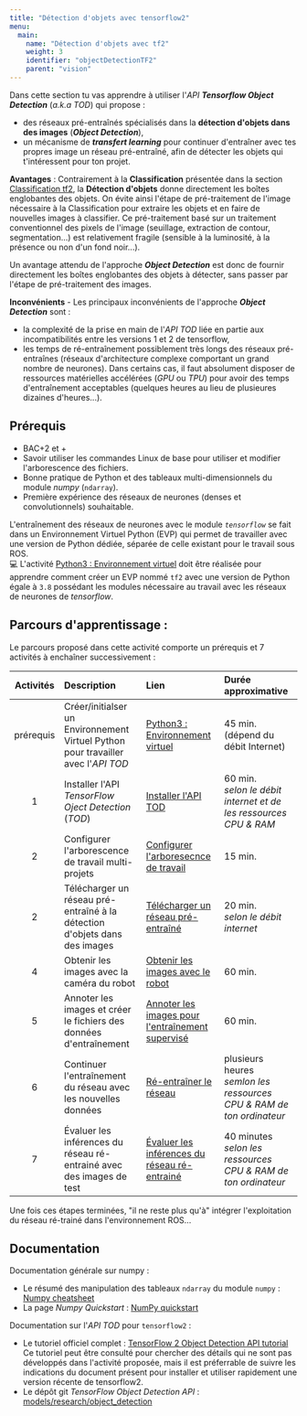 ```yaml
---
title: "Détection d'objets avec tensorflow2"
menu:
  main:
    name: "Détection d'objets avec tf2"
    weight: 3
    identifier: "objectDetectionTF2"
    parent: "vision"
---
```


Dans cette section tu vas apprendre à utiliser l'_API_ ___Tensorflow Object Detection___ (_a.k.a_ _TOD_) qui propose :
* des réseaux pré-entraînés spécialisés dans la __détection d'objets dans des images__ (___Object Detection___),
* un mécanisme de ___transfert learning___ pour continuer d'entraîner avec tes propres image un réseau pré-entraîné, afin de détecter les objets qui t'intéressent pour ton projet.

__Avantages__ : Contrairement à la __Classification__ présentée dans la section [Classification tf2](https://learn.e.ros4.pro/fr/vision/classification_tf2/), la __Détection d'objets__ donne directement les boîtes englobantes des objets. On évite ainsi l'étape de pré-traitement de l'image nécessaire à la Classification pour extraire les objets et en faire de nouvelles images à classifier. Ce pré-traitement basé sur un traitement conventionnel des pixels de l'image (seuillage, extraction de contour, segmentation...) est relativement fragile (sensible à la luminosité, à la présence ou non d'un fond noir...).

Un avantage attendu de l'approche ___Object Detection___ est donc de fournir directement les boîtes englobantes des objets à détecter, sans passer par l'étape de pré-traitement des images.

__Inconvénients__ - Les principaux inconvénients de l'approche ___Object Detection___ sont :
* la complexité de la prise en main de l'_API TOD_ liée en partie aux incompatibilités entre les  versions 1 et 2 de tensorflow,
* les temps de ré-entraînement possiblement très longs des réseaux pré-entraînes (réseaux d'architecture complexe comportant un grand nombre de neurones). Dans certains cas, il faut absolument disposer de ressources matérielles accélérées (_GPU_ ou _TPU_) pour avoir des temps d'entraînement acceptables (quelques heures au lieu de plusieures dizaines d'heures...).


## Prérequis

* BAC+2 et +
* Savoir utiliser les commandes Linux de base pour utiliser et modifier l'arborescence des fichiers.
* Bonne pratique de Python et des tableaux multi-dimensionnels du module _numpy_ (`ndarray`).
* Première expérience des réseaux de neurones (denses et convolutionnels) souhaitable.

L'entraînement des réseaux de neurones avec le module _`tensorflow`_ se fait dans un Environnement Virtuel Python (EVP) qui permet de travailler avec une version de Python dédiée, séparée de celle existant pour le travail sous ROS.<br>
💻 L'activité [Python3 : Environnement virtuel](https://learn.e.ros4.pro/fr/faq/python3/venv/) doit être réalisée pour apprendre comment créer un EVP nommé `tf2` avec une version de Python égale à `3.8` possédant les modules nécessaire au travail avec les réseaux de neurones de _tensorflow_.

## Parcours d'apprentissage :

Le parcours proposé dans cette activité comporte un prérequis et 7 activités à enchaîner successivement :

Activités |  Description                                                            | Lien | Durée approximative | 
:--------:|:------------------------------------------------------------------------|:-----|:---------|
prérequis| Créer/initialser un Environnement Virtuel Python pour travailler avec l'_API TOD_ | [Python3 : Environnement virtuel](https://learn.e.ros4.pro/fr/faq/python3/venv/) | 45 min. (dépend du débit Internet)
1| Installer l'API _TensorFlow Oject Detection_ (_TOD_)                      | [Installer l'API TOD](tod_install/) | 60 min.<br>_selon le débit internet et de les ressources CPU & RAM_ |
2| Configurer l'arborescence de travail multi-projets                        | [Configurer l'arboresecnce de travail](configure_working_tree) | 15 min.| 
2| Télécharger un réseau pré-entraîné à la détection d'objets dans des images| [Télécharger un réseau pré-entraîné](downlod_pre-trained_network/)| 20 min. <br>_selon le débit internet_|
4| Obtenir les images avec la caméra du robot                                | [Obtenir les images avec le robot](get_images_from_robot/) | 60 min. |
5| Annoter les images et créer le fichiers des données d'entraînement        | [Annoter les images pour l'entraînement supervisé](annotate_images)| 60 min. |
6| Continuer l'entraînement du réseau avec les nouvelles données             |  [Ré-entraîner le réseau](re-train_network) | plusieurs heures <br>_semlon les ressources CPU & RAM de ton ordinateur_|
7| Évaluer les inférences du réseau ré-entrainé avec des images de test      | [Évaluer les inférences du réseau ré-entrainé](evaluate_network) | 40 minutes<br> _selon les ressources CPU & RAM de ton ordinateur_|

Une fois ces étapes terminées, "il ne reste plus qu'à" intégrer l'exploitation du réseau ré-trainé dans l'environnement ROS...

## Documentation

Documentation générale sur numpy :
* Le résumé des manipulation des tableaux `ndarray` du module `numpy` : [Numpy cheatsheet](https://s3.amazonaws.com/assets.datacamp.com/blog_assets/Numpy_Python_Cheat_Sheet.pdf)
* La page _Numpy Quickstart_ : [NumPy quickstart](https://numpy.org/devdocs/user/quickstart.html)

Documentation sur l'_API TOD_ pour `tensorflow2` :
* Le tutoriel officiel complet : [TensorFlow 2 Object Detection API tutorial](https://tensorflow-object-detection-api-tutorial.readthedocs.io/en/latest/index.html)<br>
Ce tutoriel peut être consulté pour chercher des détails qui ne sont pas développés dans l'activité proposée, mais il est préferrable de suivre 
les indications du document présent pour installer et utiliser rapidement une version récente de tensorflow2. 
* Le dépôt git _TensorFlow Object Detection API_ : [models/research/object_detection](https://github.com/tensorflow/models/tree/master/research/object_detection)<br><br>


